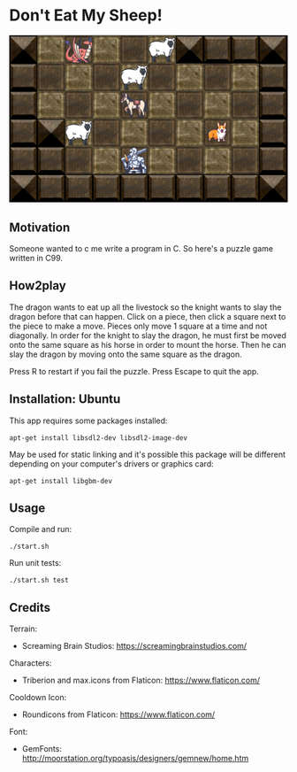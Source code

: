 # Don't Eat My Sheep!

![screenshotte](screenshots/screenshot_a.png)

## Motivation

Someone wanted to c me write a program in C. So here's a puzzle game written in C99.

## How2play

The dragon wants to eat up all the livestock so the knight wants to slay the dragon before that can
happen. Click on a piece, then click a square next to the piece to make a move. Pieces only move 1
square at a time and not diagonally. In order for the knight to slay the dragon, he must first be
moved onto the same square as his horse in order to mount the horse. Then he can slay the dragon by
moving onto the same square as the dragon.

Press R to restart if you fail the puzzle. Press Escape to quit the app.

## Installation: Ubuntu

This app requires some packages installed:

    apt-get install libsdl2-dev libsdl2-image-dev

May be used for static linking and it's possible this package will be different depending on your
computer's drivers or graphics card:
    
    apt-get install libgbm-dev

## Usage

Compile and run:

    ./start.sh

Run unit tests:

    ./start.sh test

## Credits

Terrain:
* Screaming Brain Studios: https://screamingbrainstudios.com/

Characters:
* Triberion and max.icons from Flaticon: https://www.flaticon.com/

Cooldown Icon:
* Roundicons from Flaticon: https://www.flaticon.com/

Font:
* GemFonts: http://moorstation.org/typoasis/designers/gemnew/home.htm

